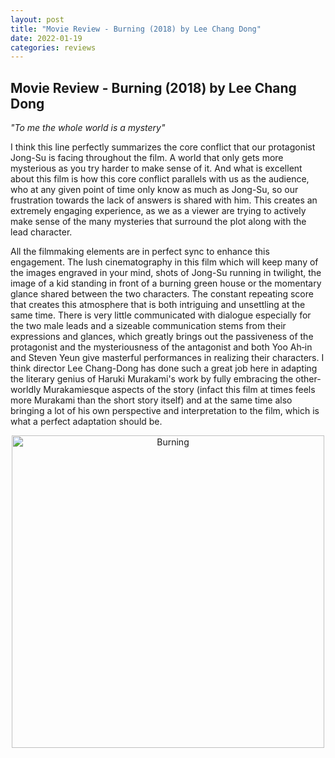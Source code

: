```yaml
---
layout: post
title: "Movie Review - Burning (2018) by Lee Chang Dong"
date: 2022-01-19
categories: reviews
---
```


## Movie Review - Burning (2018) by Lee Chang Dong

*"To me the whole world is a mystery"*

I think this line perfectly summarizes the core conflict that our protagonist Jong-Su is facing throughout the film. A world that only gets more mysterious as you try harder to make sense of it. And what is excellent about this film is how this core conflict parallels with us as the audience, who at any given point of time only know as much as Jong-Su, so our frustration towards the lack of answers is shared with him. This creates an extremely engaging experience, as we as a viewer are trying to actively make sense of the many mysteries that surround the plot along with the lead character.

All the filmmaking elements are in perfect sync to enhance this engagement. The lush cinematography in this film which will keep many of the images engraved in your mind, shots of Jong-Su running in twilight, the image of a kid standing in front of a burning green house or the momentary glance shared between the two characters. The constant repeating score that creates this atmosphere that is both intriguing and unsettling at the same time. There is very little communicated with dialogue especially for the two male leads and a sizeable communication stems from their expressions and glances, which greatly brings out the passiveness of the protagonist and the mysteriousness of the antagonist and both Yoo Ah‑in and Steven Yeun give masterful performances in realizing their characters. I think director Lee Chang-Dong has done such a great job here in adapting the literary genius of Haruki Murakami's work by fully embracing the other-worldly Murakamiesque aspects of the story (infact this film at times feels more Murakami than the short story itself) and at the same time also bringing a lot of his own perspective and interpretation to the film, which is what a perfect adaptation should be.
 <div style="text-align: center;">
<img src="/assets/burning.gif" alt="Burning" style="width:500px;"/>
</div>